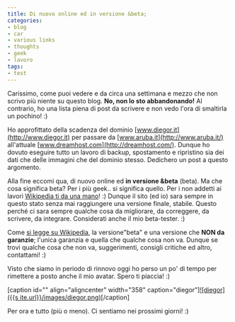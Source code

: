 ```yaml
---
title: Di nuovo online ed in versione &beta;
categories:
- blog
- car
- various links
- thoughts
- geek
- lavoro
tags:
- test
---
```

Carissimo, come puoi vedere e da circa una settimana e mezzo che non scrivo
più niente su questo blog. **No, non lo sto abbandonando!** Al contrario, ho
una lista piena di post da scrivere e non vedo l'ora di smaltirla un pochino!
:)

Ho approfittato della scadenza del dominio
[www.diegor.it](http://www.diegor.it) per passare da
[www.aruba.it](http://www.aruba.it/) all'attuale
[www.dreamhost.com](http://dreamhost.com/). Dunque ho dovuto eseguire tutto un
lavoro di backup, spostamento e ripristino sia dei dati che delle immagini che
del dominio stesso. Dedichero un post a questo argomento.

Alla fine eccomi qua, di nuovo online ed **in versione &amp;beta** (beta). Ma
che cosa significa beta? Per i più geek.. si significa quello. Per i non
addetti ai lavori [Wikipedia ti da una
mano](http://it.wikipedia.org/wiki/Versione_beta)! :) Dunque il sito (ed io)
sara sempre in questo stato senza mai raggiungere una versione finale,
stabile. Questo perché ci sara sempre qualche cosa da migliorare, da
correggere, da scrivere, da integrare. Considerati anche il mio beta-tester.
:)

Come [si legge su Wikipedia](http://it.wikipedia.org/wiki/Versione_beta), la
versione"beta" e una versione che **NON da garanzie**; l'unica garanzia e
quella che qualche cosa non va. Dunque se trovi qualche cosa che non va,
suggerimenti, consigli critiche ed altro, contattami! :)

Visto che siamo in periodo di rinnovo oggi ho perso un po' di tempo per
rimettere a posto anche il mio avatar. Spero ti piaccia! :)

[caption id="" align="aligncenter" width="358" caption="diegor"][![diegor]({{s
ite.url}}/images/diegor.png)]({{site.url}}/images/diegor.png)[/caption]

Per ora e tutto (più o meno). Ci sentiamo nei prossimi giorni! :)

